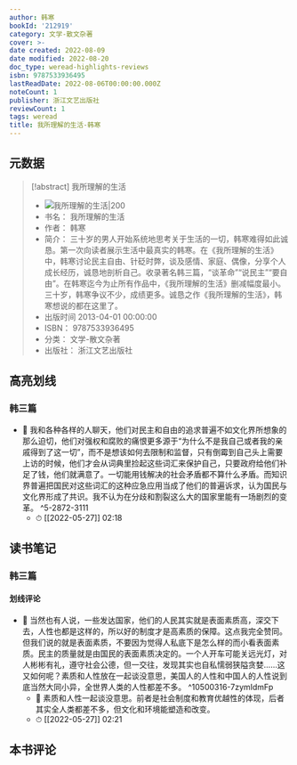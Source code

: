 ```yaml
---
author: 韩寒
bookId: '212919'
category: 文学-散文杂著
cover: >-
date created: 2022-08-09
date modified: 2022-08-20
doc_type: weread-highlights-reviews
isbn: 9787533936495
lastReadDate: 2022-08-06T00:00:00.000Z
noteCount: 1
publisher: 浙江文艺出版社
reviewCount: 1
tags: weread
title: 我所理解的生活-韩寒
---
```


## 元数据

> [!abstract] 我所理解的生活
> - ![ 我所理解的生活|200](https://wfqqreader-1252317822.image.myqcloud.com/cover/919/212919/t7_212919.jpg)
> - 书名： 我所理解的生活
> - 作者： 韩寒
> - 简介： 三十岁的男人开始系统地思考关于生活的一切，韩寒难得如此诚恳。第一次向读者展示生活中最真实的韩寒。在《我所理解的生活》中，韩寒讨论民主自由、针砭时弊，谈及感情、家庭、偶像，分享个人成长经历，诚恳地剖析自己。收录著名韩三篇，“谈革命”“说民主”“要自由”。在韩寒迄今为止所有作品中，《我所理解的生活》删减幅度最小。三十岁，韩寒争议不少，成绩更多。诚恳之作《我所理解的生活》，韩寒想说的都在这里了。
> - 出版时间 2013-04-01 00:00:00
> - ISBN： 9787533936495
> - 分类： 文学-散文杂著
> - 出版社： 浙江文艺出版社

## 高亮划线

### 韩三篇

- 📌 我和各种各样的人聊天，他们对民主和自由的追求普遍不如文化界所想象的那么迫切，他们对强权和腐败的痛恨更多源于“为什么不是我自己或者我的亲戚得到了这一切”，而不是想该如何去限制和监督，只有倒霉到自己头上需要上访的时候，他们才会从词典里捡起这些词汇来保护自己，只要政府给他们补足了钱，他们就满意了。一切能用钱解决的社会矛盾都不算什么矛盾。而知识界普遍把国民对这些词汇的这种应急应用当成了他们的普遍诉求，认为国民与文化界形成了共识。我不认为在分歧和割裂这么大的国家里能有一场剧烈的变革。 ^5-2872-3111
    - ⏱ [[2022-05-27]] 02:18

## 读书笔记

### 韩三篇

#### 划线评论

- 📌 当然也有人说，一些发达国家，他们的人民其实就是表面素质高，深交下去，人性也都是这样的，所以好的制度才是高素质的保障。这点我完全赞同。但我们说的就是表面素质，不要因为觉得人私底下是怎么样的而小看表面素质。民主的质量就是由国民的表面素质决定的。一个人开车可能关远光灯，对人彬彬有礼，遵守社会公德，但一交往，发现其实也自私懦弱狭隘贪婪……这又如何呢？素质和人性放在一起谈没意思，美国人的人性和中国人的人性说到底当然大同小异，全世界人类的人性都差不多。 ^10500316-7zymIdmFp
    - 💭 素质和人性一起谈没意思。前者是社会制度和教育优越性的体现，后者其实全人类都差不多，但文化和环境能塑造和改变。
    - ⏱ [[2022-05-27]] 02:21
   

## 本书评论
